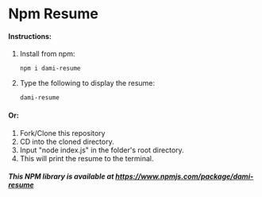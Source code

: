 # Npm Resume

#### Instructions:

1. Install from npm:
    ```
    npm i dami-resume    
    ```
2. Type the following to display the resume:
   ```
   dami-resume
   ```
#### Or:

1. Fork/Clone this repository
2. CD into the cloned directory.
3. Input "node index.js" in the folder's root directory.
4. This will print the resume to the terminal.

##### This NPM library is available at https://www.npmjs.com/package/dami-resume

